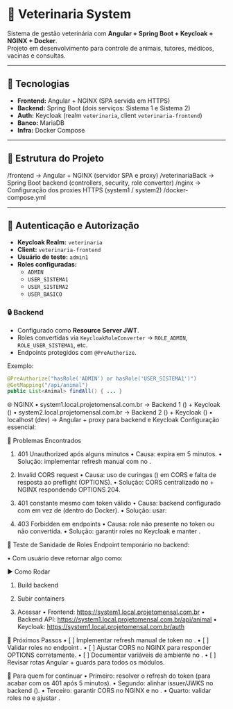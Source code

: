 # 🐾 Veterinaria System

Sistema de gestão veterinária com **Angular + Spring Boot + Keycloak + NGINX + Docker**.  
Projeto em desenvolvimento para controle de animais, tutores, médicos, vacinas e consultas.

---

## 🚀 Tecnologias

- **Frontend:** Angular + NGINX (SPA servida em HTTPS)
- **Backend:** Spring Boot (dois serviços: Sistema 1 e Sistema 2)
- **Auth:** Keycloak (realm `veterinaria`, client `veterinaria-frontend`)
- **Banco:** MariaDB
- **Infra:** Docker Compose

---

## 📂 Estrutura do Projeto


/frontend        → Angular + NGINX (servidor SPA e proxy) 
/veterinariaBack → Spring Boot backend (controllers, security, role converter) 
/nginx           → Configuração dos proxies HTTPS (system1 / system2) 
/docker-compose.yml

---

## 🔑 Autenticação e Autorização

- **Keycloak Realm:** `veterinaria`
- **Client:** `veterinaria-frontend`
- **Usuário de teste:** `admin1`
- **Roles configuradas:**
  - `ADMIN`
  - `USER_SISTEMA1`
  - `USER_SISTEMA2`
  - `USER_BASICO`

### 🔒 Backend
- Configurado como **Resource Server JWT**.
- Roles convertidas via `KeycloakRoleConverter` → `ROLE_ADMIN`, `ROLE_USER_SISTEMA1`, etc.
- Endpoints protegidos com `@PreAuthorize`.

Exemplo:
```java
@PreAuthorize("hasRole('ADMIN') or hasRole('USER_SISTEMA1')")
@GetMapping("/api/animal")
public List<Animal> findAll() { ... }
```
🌐 NGINX
• 	system1.local.projetomensal.com.br → Backend 1 () + Keycloak ()
• 	system2.local.projetomensal.com.br → Backend 2 () + Keycloak ()
• 	localhost (dev) → Angular + proxy para backend e Keycloak
Configuração essencial:


🐞 Problemas Encontrados
1. 401 Unauthorized após alguns minutos
• 	Causa:  expira em 5 minutos.
• 	Solução: implementar refresh manual com  no .
2. Invalid CORS request
• 	Causa: uso de curingas () em CORS e falta de resposta ao preflight (OPTIONS).
• 	Solução: CORS centralizado no  + NGINX respondendo OPTIONS 204.
3. 401 constante mesmo com token válido
• 	Causa: backend configurado com  em vez de  (dentro do Docker).
• 	Solução: usar:

4. 403 Forbidden em endpoints
• 	Causa: role não presente no token ou não convertida.
• 	Solução: garantir roles no Keycloak e manter .

🧪 Teste de Sanidade de Roles
Endpoint temporário no backend:

• 	Com usuário  deve retornar algo como:


▶️ Como Rodar
1. 	Build backend

2. 	Subir containers

3. 	Acessar
• 	Frontend: https://system1.local.projetomensal.com.br
• 	Backend API: https://system1.local.projetomensal.com.br/api/animal
• 	Keycloak: https://system1.local.projetomensal.com.br/auth

📌 Próximos Passos
• 	[ ] Implementar refresh manual de token no .
• 	[ ] Validar roles no endpoint .
• 	[ ] Ajustar CORS no NGINX para responder OPTIONS corretamente.
• 	[ ] Documentar variáveis de ambiente no .
• 	[ ] Revisar rotas Angular + guards para todos os módulos.

👥 Para quem for continuar
• 	Primeiro: resolver o refresh do token (para acabar com os 401 após 5 minutos).
• 	Segundo: alinhar issuer/JWKS no backend ().
• 	Terceiro: garantir CORS no NGINX e no .
• 	Quarto: validar roles no  e ajustar .
